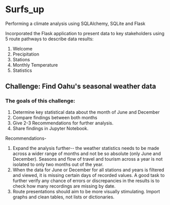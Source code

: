 # Surfs_up
Performing a climate analysis using SQLAlchemy, SQLite and Flask

Incorporated the Flask application to present data to key stakeholders using 5 route pathways to describe data results:
1. Welcome
2. Precipitation
3. Stations
4. Monthly Temperature
5. Statistics

## Challenge: Find Oahu's seasonal weather data 
### The goals of this challenge:
1. Determine key statistical data about the month of June and December
2. Compare findings between both months
3. Give 2-3 Recommendations for further analysis.
4. Share findings in Jupyter Notebook.

Recommendations- 
1. Expand the analysis further-- the weather statistics needs to be made across a wider range of months and not be so absolute (only June and December). Seasons and flow of travel and tourism across a year is not isolated to only two months out of the year.
2. When the data for June or December for all stations and years is filtered and viewed, it is missing certain days of recorded values. A good task to further verify any chance of errors or discrepancies in the results is to check how many recordings are missing by date. 
3. Route presentations should aim to be more visually stimulating. Import graphs and clean tables, not lists or dictionaries.
